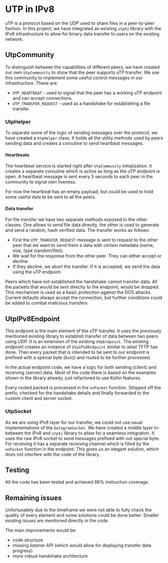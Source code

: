 # UTP in IPv8

uTP is a protocol based on the UDP used to share files in a peer-to-peer fashion. In this project, we have integrated an existing `utp4j` library with the IPv8 infrastructure to allow for binary data transfer to users on the existing network.

## UtpCommunity

To distinguish between the capabilities of different peers, we have created our own `UtpCommunity` to show that the peer supports uTP transfer. We use this community to implement some useful control messages in our infrastructure. These are:
- `UTP_HEARTBEAT` - used to signal that the peer has a working uTP endpoint and can accept connections.
- `UTP_TRANSFER_REQUEST` - used as a handshake for establishing a file transfer.

### UtpHelper

To separate some of the logic of sending messages over the protocol, we have created a `UtpHelper` class. It holds all the utility methods used by peers sending data and creates a coroutine to send heartbeat messages.

#### Heartbeats

The heartbeat service is started right after `UtpCommunity` initialization. It creates a separate coroutine which is active as long as the uTP endpoint is open. A heartbeat message is sent every 5 seconds to each peer in the community to signal own liveness.

For now the heartbeat has an empty payload, but could be used to hold some useful data to be sent to all the peers.

#### Data transfer

For file transfer we have two separate methods exposed to the other classes. One allows to send file data directly, the other is used to generate and send a random, hash verified data. The transfer works as follows:
- First the `UTP_TRANSFER_REQUEST` message is sent to request to the other peer that we want to send them a data with certain metadata (name, size, type (random/file)).
- We wait for the response from the other peer. They can either accept or decline.
- If they decline, we abort the transfer. If it is accepted, we send the data using the uTP endpoint.

Peers which have not established the handshake cannot transfer data. All the packets that would be sent directly to the endpoint, would be dropped. This mechanism is used as a basic protection against the DOS attacks. Current defaults always accept the connection, but further conditions could be added to combat malicious transfers.  

## UtpIPv8Endpoint

This endpoint is the main element of the uTP transfer. It uses the previously mentioned existing library to establish transfer of data between two peers using UDP. It is an extension of the existing `UdpEndpoint`. The existing endpoint creates an instance of `UtpIPv8Endpoint` similar to what TFTP has done. Then every packet that is intended to be sent to our endpoint is prefixed with a special byte (`0x42`) and routed to be further processed.

In the actual endpoint code, we have a logic for both sending (client) and receiving (server) data. Most of the code there is based on the examples shown in the library already, just refactored to use Kotlin features. 

Every routed packed is processed in the `onPacket` function. Stripped off the prefix, checked for the handshake details and finally forwarded to the custom client and server socket. 

### UtpSocket

As we are using IPv8 layer for our transfer, we could not use usual implementations of the `DatagramSocket`. We have created a middle layer in-between the IPv8 and `utp4j` library to allow for a seamless integration. It uses the raw IPv8 socket to send messages prefixed with out special byte. For receiving it has a separate receiving channel which is filled by the `onPacket` function in the endpoint. This gives us an elegant solution, which does not interfere with the code of the library.

## Testing

All the code has been tested and achieved 86% instruction coverage.

## Remaining issues

Unfortunately due to the timeframe we were not able to fully check the quality of every element and some solutions could be done better. Smaller existing issues are mentioned directly in the code.

The main improvements would be:
- code structure
- missing listener API (which would allow for displaying transfer data progress)
- more robust handshake architecture

